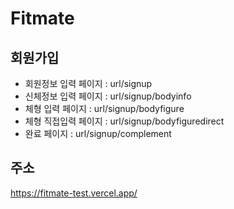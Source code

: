 # Fitmate

## 회원가입

- 회원정보 입력 페이지 : url/signup
- 신체정보 입력 페이지 : url/signup/bodyinfo
- 체형 입력 페이지 : url/signup/bodyfigure
- 체형 직접입력 페이지 : url/signup/bodyfiguredirect
- 완료 페이지 : url/signup/complement

## 주소

https://fitmate-test.vercel.app/
